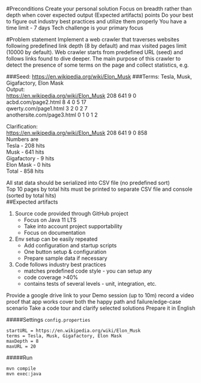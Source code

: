 #Preconditions
Create your personal solution
Focus on breadth rather than depth when cover expected output (Expected artifacts) points
Do your best to figure out industry best practices and utilize them properly
You have a time limit - 7 days
Tech challenge is your primary focus

#Problem statement
Implement a web crawler that traverses websites following predefined link depth (8 by default) and max visited pages limit (10000 by default). Web crawler starts from predefined URL (seed) and follows links found to dive deeper. The main purpose of this crawler to detect the presence of some terms on the page and collect statistics, e.g.

###Seed:
	https://en.wikipedia.org/wiki/Elon_Musk
###Terms:
Tesla, Musk, Gigafactory, Elon Mask  
Output:  
https://en.wikipedia.org/wiki/Elon_Musk 208 641 9 0  
acbd.com/page2.html  8 4 0 5 17  
qwerty.com/page1.html  3 2 0 2 7  
anothersite.com/page3.html  0 1 0 1 2  


Clarification:  
	https://en.wikipedia.org/wiki/Elon_Musk 208 641 9 0 858  
	Numbers are  
		Tesla - 208 hits  
		Musk - 641 hits  
		Gigafactory - 9 hits  
		Elon Mask - 0 hits  
		Total - 858 hits  

All stat data should be serialized into CSV file (no predefined sort)  
Top 10 pages by total hits must be printed to separate CSV file and console (sorted by total hits)  
##Expected artifacts
1. Source code provided through GitHub project
    - Focus on Java 11 LTS
    - Take into account project supportability
    - Focus on documentation
2. Env setup can be easily repeated
    - Add configuration and startup scripts
    - One button setup & configuration
    - Prepare sample data if necessary
3. Code follows industry best practices 
    - matches predefined code style - you can setup any
    - code coverage >40%
    - contains tests of several levels - unit, integration, etc.  
    
Provide a google drive link to your Demo session (up to 10m)
record a video proof that app works
cover both the happy path and failure/edge-case scenario
Take a code tour and clarify selected solutions
Prepare it in English

#####Settings `config.properties`
```properties
startURL = https://en.wikipedia.org/wiki/Elon_Musk
terms = Tesla, Musk, Gigafactory, Elon Mask
maxDepth = 8
maxURL = 20
```
#####Run
```
mvn compile
mvn exec:java
```
